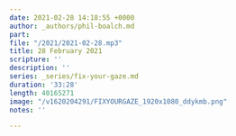 ```yaml
---
date: 2021-02-28 14:18:55 +0000
author: _authors/phil-boalch.md
part: 
file: "/2021/2021-02-28.mp3"
title: 28 February 2021
scripture: ''
description: ''
series: _series/fix-your-gaze.md
duration: '33:28'
length: 40165271
image: "/v1620204291/FIXYOURGAZE_1920x1080_ddykmb.png"
notes: ''

---
```

